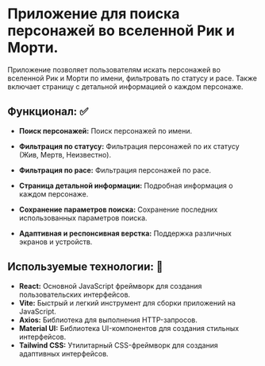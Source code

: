 # Приложение для поиска персонажей во вселенной Рик и Морти.

Приложение позволяет пользователям искать персонажей во вселенной Рик и Морти по имени, фильтровать по статусу и расе. Также включает страницу с детальной информацией о каждом персонаже.

## Функционал: ✅

- **Поиск персонажей:** Поиск персонажей по имени.

- **Фильтрация по статусу:** Фильтрация персонажей по их статусу (Жив, Мертв, Неизвестно).

- **Фильтрация по расе:** Фильтрация персонажей по расе.

- **Страница детальной информации:** Подробная информация о каждом персонаже.

- **Сохранение параметров поиска:** Сохранение последних использованных параметров поиска.

- **Адаптивная и респонсивная верстка:** Поддержка различных экранов и устройств.

## Используемые технологии: 📖

- **React:** Основной JavaScript фреймворк для создания пользовательских интерфейсов.
- **Vite:** Быстрый и легкий инструмент для сборки приложений на JavaScript.
- **Axios:** Библиотека для выполнения HTTP-запросов.
- **Material UI:** Библиотека UI-компонентов для создания стильных интерфейсов.
- **Tailwind CSS:** Утилитарный CSS-фреймворк для создания адаптивных интерфейсов.

